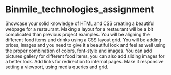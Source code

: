 # Binmile_technologies_assignment

Showcase your solid knowledge of HTML and CSS creating a beautiful webpage for a
restaurant. Making a layout for a restaurant will be a bit complicated than previous project
examples. You will be aligning the different food items and drinks using a CSS layout grid. You will be
adding prices, images and you need to give it a beautiful look and feel as well using the proper
combination of colors, font-style and images. You can add pictures gallery for different food items,
you can also add sliding images for a better look. Add links for redirection to internal pages. Make it
responsive setting a viewport, using media queries and grid.
